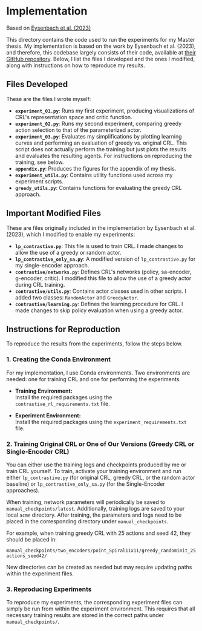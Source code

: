 # Implementation

Based on [Eysenbach et al. (2023)](https://github.com/google-research/google-research/tree/master/contrastive_rl)

This directory contains the code used to run the experiments for my Master thesis. My implementation is based on the work by Eysenbach et al. (2023), and therefore, this codebase largely consists of their code, available at [their GitHub repository](https://github.com/google-research/google-research/tree/master/contrastive_rl). Below, I list the files I developed and the ones I modified, along with instructions on how to reproduce my results.

## Files Developed

These are the files I wrote myself:

- **`experiment_01.py`**: Runs my first experiment, producing visualizations of CRL's representation space and critic function.
- **`experiment_02.py`**: Runs my second experiment, comparing greedy action selection to that of the parameterized actor.
- **`experiment_03.py`**: Evaluates my simplifications by plotting learning curves and performing an evaluation of greedy vs. original CRL. This script does not actually perform the training but just plots the results and evaluates the resulting agents. For instructions on reproducing the training, see below.
- **`appendix.py`**: Produces the figures for the appendix of my thesis.
- **`experiment_utils.py`**: Contains utility functions used across my experiment scripts.
- **`greedy_utils.py`**: Contains functions for evaluating the greedy CRL approach.

## Important Modified Files

These are files originally included in the implementation by Eysenbach et al. (2023), which I modified to enable my experiments:

- **`lp_contrastive.py`**: This file is used to train CRL. I made changes to allow the use of a greedy or random actor.
- **`lp_contrastive_only_sa.py`**: A modified version of `lp_contrastive.py` for my single-encoder approach.
- **`contrastive/networks.py`**: Defines CRL's networks (policy, sa-encoder, g-encoder, critic). I modified this file to allow the use of a greedy actor during CRL training.
- **`contrastive/utils.py`**: Contains actor classes used in other scripts. I added two classes: `RandomActor` and `GreedyActor`.
- **`contrastive/learning.py`**: Defines the learning procedure for CRL. I made changes to skip policy evaluation when using a greedy actor.

## Instructions for Reproduction

To reproduce the results from the experiments, follow the steps below.

### 1. Creating the Conda Environment

For my implementation, I use Conda environments. Two environments are needed: one for training CRL and one for performing the experiments.

- **Training Environment:**  
  Install the required packages using the `contrastive_rl_requirements.txt` file.

- **Experiment Environment:**  
  Install the required packages using the `experiment_requirements.txt` file.

### 2. Training Original CRL or One of Our Versions (Greedy CRL or Single-Encoder CRL)

You can either use the training logs and checkpoints produced by me or train CRL yourself. To train, activate your training environment and run either `lp_contrastive.py` (for original CRL, greedy CRL, or the random actor baseline) or `lp_contrastive_only_sa.py` (for the Single-Encoder approaches).

When training, network parameters will periodically be saved to `manual_checkpoints/latest`. Additionally, training logs are saved to your local `acme` directory. After training, the parameters and logs need to be placed in the corresponding directory under `manual_checkpoints`.

For example, when training greedy CRL with 25 actions and seed 42, they should be placed in:

`manual_checkpoints/two_encoders/point_Spiral11x11/greedy_randominit_25actions_seed42/`

New directories can be created as needed but may require updating paths within the experiment files.

### 3. Reproducing Experiments

To reproduce my experiments, the corresponding experiment files can simply be run from within the experiment environment. This requires that all necessary training results are stored in the correct paths under `manual_checkpoints/`.


